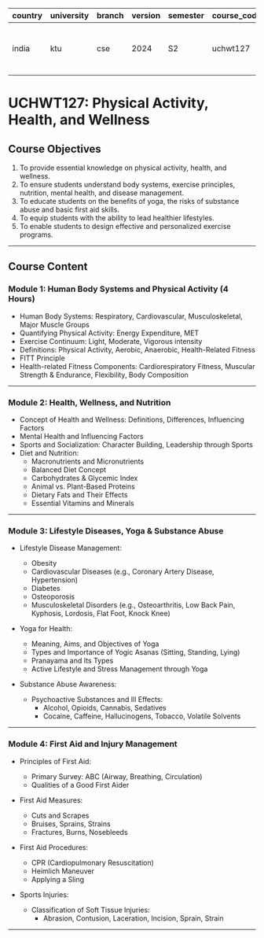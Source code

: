 
| country | university | branch | version | semester | course_code | course_title                         | language | contributor |
|---------|------------|--------|---------|----------|-------------|--------------------------------------|----------|-------------|
| india   | ktu       | cse    | 2024    | S2    | uchwt127    | physical-activity-health-and-wellness | english  | @arya3077 |

# UCHWT127: Physical Activity, Health, and Wellness  


## Course Objectives

1. To provide essential knowledge on physical activity, health, and wellness.  
2. To ensure students understand body systems, exercise principles, nutrition, mental health, and disease management.  
3. To educate students on the benefits of yoga, the risks of substance abuse and basic first aid skills.  
4. To equip students with the ability to lead healthier lifestyles.  
5. To enable students to design effective and personalized exercise programs.  

---

## Course Content

### Module 1: Human Body Systems and Physical Activity (4 Hours)

- Human Body Systems: Respiratory, Cardiovascular, Musculoskeletal, Major Muscle Groups  
- Quantifying Physical Activity: Energy Expenditure, MET  
- Exercise Continuum: Light, Moderate, Vigorous intensity  
- Definitions: Physical Activity, Aerobic, Anaerobic, Health-Related Fitness  
- FITT Principle  
- Health-related Fitness Components: Cardiorespiratory Fitness, Muscular Strength & Endurance, Flexibility, Body Composition  

---

###  Module 2: Health, Wellness, and Nutrition

- Concept of Health and Wellness: Definitions, Differences, Influencing Factors  
- Mental Health and Influencing Factors  
- Sports and Socialization: Character Building, Leadership through Sports  
- Diet and Nutrition:  
  - Macronutrients and Micronutrients  
  - Balanced Diet Concept  
  - Carbohydrates & Glycemic Index  
  - Animal vs. Plant-Based Proteins  
  - Dietary Fats and Their Effects  
  - Essential Vitamins and Minerals  

---

### Module 3: Lifestyle Diseases, Yoga & Substance Abuse

- Lifestyle Disease Management:  
  - Obesity  
  - Cardiovascular Diseases (e.g., Coronary Artery Disease, Hypertension)  
  - Diabetes  
  - Osteoporosis  
  - Musculoskeletal Disorders (e.g., Osteoarthritis, Low Back Pain, Kyphosis, Lordosis, Flat Foot, Knock Knee)  

- Yoga for Health:  
  - Meaning, Aims, and Objectives of Yoga  
  - Types and Importance of Yogic Asanas (Sitting, Standing, Lying)  
  - Pranayama and Its Types  
  - Active Lifestyle and Stress Management through Yoga  

- Substance Abuse Awareness:  
  - Psychoactive Substances and Ill Effects:  
    - Alcohol, Opioids, Cannabis, Sedatives  
    - Cocaine, Caffeine, Hallucinogens, Tobacco, Volatile Solvents  

---

### Module 4: First Aid and Injury Management

- Principles of First Aid:  
  - Primary Survey: ABC (Airway, Breathing, Circulation)  
  - Qualities of a Good First Aider  

- First Aid Measures:  
  - Cuts and Scrapes  
  - Bruises, Sprains, Strains  
  - Fractures, Burns, Nosebleeds  

- First Aid Procedures:  
  - CPR (Cardiopulmonary Resuscitation)  
  - Heimlich Maneuver  
  - Applying a Sling  

- Sports Injuries:  
  - Classification of Soft Tissue Injuries:  
    - Abrasion, Contusion, Laceration, Incision, Sprain, Strain  

---
